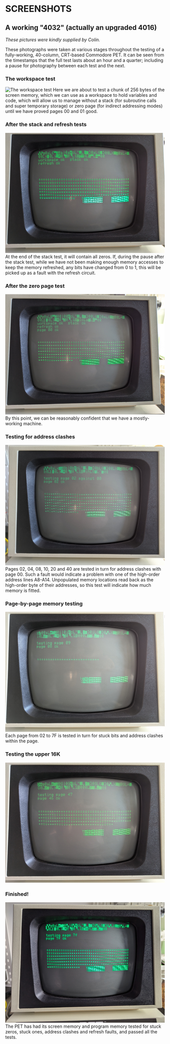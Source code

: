 # SCREENSHOTS

## A working "4032"  (actually an upgraded 4016)

_These pictures were kindly supplied by Colin._

These photographs were taken at various stages throughout the testing
of a fully-working, 40-column, CRT-based Commodore PET.  It can be
seen from the timestamps that the full test lasts about an hour and a
quarter; including a pause for photography between each test and the
next.

### The workspace test
![The workspace test](https://github.com/PXL_20250610_181108409.jpg "The workspace test")
Here we are about to test a chunk of 256 bytes of the screen memory,
which we can use as a workspace to hold variables and code, which will
allow us to manage without a stack (for subroutine calls and super
temporary storage) or zero page (for indirect addressing modes) until
we have proved pages 00 and 01 good.

### After the stack and refresh tests
![After the stack and refresh tests](https://github.com/JulieMontoya/ToePost/blob/main/screenshots/PXL_20250610_181157051.jpg "After the stack and refresh tests") At the end of the stack test, it will contain all zeros.  If, during
the pause after the stack test, while we have not been making enough
memory accesses to keep the memory refreshed, any bits have changed
from 0 to 1, this will be picked up as a fault with the refresh
circuit.

### After the zero page test
![After the zero page test](https://github.com/JulieMontoya/ToePost/blob/main/screenshots/PXL_20250610_181238057.jpg "After the zero page test")
By this point, we can be reasonably confident that we have a
mostly-working machine.

### Testing for address clashes
![Testing for address clashes](https://github.com/JulieMontoya/ToePost/blob/main/screenshots/PXL_20250610_181313294.jpg)
Pages 02, 04, 08, 10, 20 and 40 are tested in turn for address clashes
with page 00.  Such a fault would indicate a problem with one of the
high-order address lines A8-A14.  Unpopulated memory locations read
back as the high-order byte of their addresses, so this test will
indicate how much memory is fitted.

### Page-by-page memory testing
![Page-by-page memory testing](https://github.com/JulieMontoya/ToePost/blob/main/screenshots/PXL_20250610_182021618.jpg)
Each page from 02 to 7F is tested in turn for stuck bits and address
clashes within the page.

### Testing the upper 16K
![Testing the upper 16K](https://github.com/JulieMontoya/ToePost/blob/main/screenshots/PXL_20250610_185304693.jpg)

### Finished!
![Finished!](https://github.com/JulieMontoya/ToePost/blob/main/screenshots/PXL_20250610_192234876.jpg)
The PET has had its screen memory and program memory tested for stuck
zeros, stuck ones, address clashes and refresh faults, and passed all
the tests.

